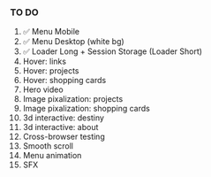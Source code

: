 ### TO DO

1. ✅ Menu Mobile
2. ✅ Menu Desktop (white bg)
3. ✅ Loader Long + Session Storage (Loader Short)
4. Hover: links
5. Hover: projects
6. Hover: shopping cards
7. Hero video
8. Image pixalization: projects
9. Image pixalization: shopping cards
10. 3d interactive: destiny
11. 3d interactive: about
12. Cross-browser testing
13. Smooth scroll
14. Menu animation
15. SFX